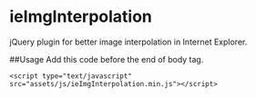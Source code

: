 # ieImgInterpolation
jQuery plugin for better image interpolation in Internet Explorer.

##Usage
Add this code before the end of body tag.
```
<script type="text/javascript" src="assets/js/ieImgInterpolation.min.js"></script>
```
